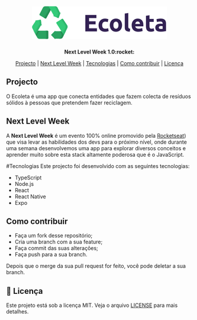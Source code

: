 <h1 align="center" >
	<img src="./.github/logo.svg" />
</h1>
<p align="center"><b>
Next Level Week 1.0:rocket:
</b></p>
<p align="center" ><a href="">Projecto</a> |
<a href="">Next Level Week</a> | <a href="">Tecnologias</a> | <a href="">Como contribuir</a> | <a href="">Licença</a></p>

## Projecto
O Ecoleta é uma app que conecta entidades que fazem colecta de resíduos sólidos à pessoas que pretendem fazer reciclagem.

## Next Level Week
A **Next Level Week** é um evento 100% online promovido pela [Rocketseat](https://rocketseat.com.br)) que visa levar as habilidades dos devs para o próximo nível, onde durante uma semana desenvolvemos uma app para explorar diversos conceitos e aprender muito sobre esta stack altamente poderosa que é o JavaScript.

#Tecnologias
Este projecto foi desenvolvido com as seguintes tecnologias:
* TypeScript
* Node.js
* React
* React Native
* Expo

## Como contribuir
* Faça um fork desse repositório;
* Cria uma branch com a sua feature;
* Faça commit das suas alterações;
* Faça push para a sua branch.

Depois que o merge da sua pull request for feito, você pode deletar a sua branch.

## :memo: Licença
Este projeto está sob a licença MIT. Veja o arquivo [LICENSE](LICENSE) para mais detalhes.
